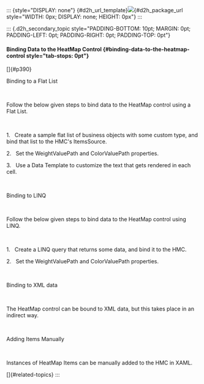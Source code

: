 ::: {style="DISPLAY: none"}
[](ms-xhelp:///?Id=d2h_url_template){#d2h_url_template}![](!package_url!){#d2h_package_url style="WIDTH: 0px; DISPLAY: none; HEIGHT: 0px"}
:::

::: {.d2h_secondary_topic style="PADDING-BOTTOM: 10pt; MARGIN: 0pt; PADDING-LEFT: 0pt; PADDING-RIGHT: 0pt; PADDING-TOP: 0pt"}
#### Binding Data to the HeatMap Control {#binding-data-to-the-heatmap-control style="tab-stops: 0pt"}

[]{#p390} 

Binding to a Flat List

 

Follow the below given steps to bind data to the HeatMap control using a Flat List.

 

1.   Create a sample flat list of business objects with some custom type, and bind that list to the HMC\'s ItemsSource.

2.   Set the WeightValuePath and ColorValuePath properties.

3.   Use a Data Template to customize the text that gets rendered in each cell.

 

Binding to LINQ

 

Follow the below given steps to bind data to the HeatMap control using LINQ.

 

1.   Create a LINQ query that returns some data, and bind it to the HMC.

2.   Set the WeightValuePath and ColorValuePath properties.

 

Binding to XML data

 

The HeatMap control can be bound to XML data, but this takes place in an indirect way.

 

Adding Items Manually

 

Instances of HeatMap Items can be manually added to the HMC in XAML.

[]{#related-topics}
:::
